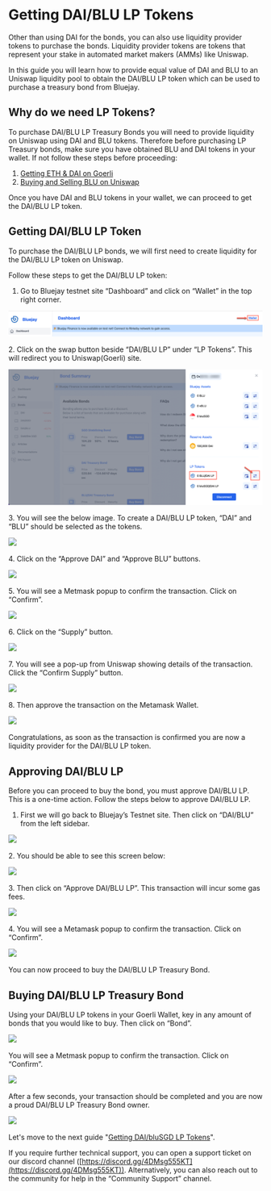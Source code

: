 # Getting DAI/BLU LP Tokens

Other than using DAI for the bonds, you can also use liquidity provider tokens to purchase the bonds. Liquidity provider tokens are tokens that represent your stake in automated market makers (AMMs) like Uniswap.

In this guide you will learn how to provide equal value of DAI and BLU to an Uniswap liquidity pool to obtain the DAI/BLU LP token which can be used to purchase a treasury bond from Bluejay.

## Why do we need LP Tokens?

To purchase DAI/BLU LP Treasury Bonds you will need to provide liquidity on Uniswap using DAI and BLU tokens. Therefore before purchasing LP Treasury bonds, make sure you have obtained BLU and DAI tokens in your wallet. If not follow these steps before proceeding:

1. [Getting ETH & DAI on Goerli](getting-eth-and-dai-on-goerli.md)
2. [Buying and Selling BLU on Uniswap](buying-and-selling-blu.md)

Once you have DAI and BLU tokens in your wallet, we can proceed to get the DAI/BLU LP token.

## Getting DAI/BLU LP Token

To purchase the DAI/BLU LP bonds, we will first need to create liquidity for the DAI/BLU LP token on Uniswap.

Follow these steps to get the DAI/BLU LP token:

1. Go to Bluejay testnet site “Dashboard” and click on “Wallet” in the top right corner.

![](<../../.gitbook/assets/click on wallet.png>)

2\. Click on the swap button beside “DAI/BLU LP” under “LP Tokens”. This will redirect you to Uniswap(Goerli) site.

![](<../../.gitbook/assets/daiblu pool.png>)

3\. You will see the below image. To create a DAI/BLU LP token, “DAI” and “BLU” should be selected as the tokens.

![](../../.gitbook/assets/daiblu\_10.png)

4\. Click on the “Approve DAI” and “Approve BLU” buttons.

![](../../.gitbook/assets/daiblu\_12.png)

5\. You will see a Metmask popup to confirm the transaction. Click on “Confirm”.

![](<../../.gitbook/assets/click\_on\_confirm (1).png>)

6\. Click on the “Supply” button.

![](../../.gitbook/assets/daiblu\_11.png)

7\. You will see a pop-up from Uniswap showing details of the transaction. Click the “Confirm Supply” button.

![](../../.gitbook/assets/daiblu\_13.png)

8\. Then approve the transaction on the Metamask Wallet.

![](../../.gitbook/assets/confirm\_supply.png)

Congratulations, as soon as the transaction is confirmed you are now a liquidity provider for the DAI/BLU LP token.

## Approving DAI/BLU LP

Before you can proceed to buy the bond, you must approve DAI/BLU LP. This is a one-time action. Follow the steps below to approve DAI/BLU LP.

1. First we will go back to Bluejay’s Testnet site. Then click on “DAI/BLU” from the left sidebar.

![](../../.gitbook/assets/daiblu\_4.png)

2\. You should be able to see this screen below:

![](../../.gitbook/assets/daiblu\_\_1.png)

3\. Then click on “Approve DAI/BLU LP”. This transaction will incur some gas fees.

![](../../.gitbook/assets/daiblu\_\_2.png)

4\. You will see a Metamask popup to confirm the transaction. Click on “Confirm”.

![](../../.gitbook/assets/daiblu\_3.png)

You can now proceed to buy the DAI/BLU LP Treasury Bond.

## Buying DAI/BLU LP Treasury Bond

Using your DAI/BLU LP tokens in your Goerli Wallet, key in any amount of bonds that you would like to buy. Then click on “Bond”.

![](../../.gitbook/assets/buy\_daiblu\_bond.png)

You will see a Metmask popup to confirm the transaction. Click on “Confirm”.

![](../../.gitbook/assets/daiblu\_5.png)

After a few seconds, your transaction should be completed and you are now a proud DAI/BLU LP Treasury Bond owner.

![](../../.gitbook/assets/daiblu\_bond\_purchased.png)

Let's move to the next guide "[Getting DAI/bluSGD LP Tokens](getting-dai-blusgd-lp-tokens.md)".

If you require further technical support, you can open a support ticket on our discord channel ([https://discord.gg/4DMsg555KT](https://discord.gg/4DMsg555KT)). Alternatively, you can also reach out to the community for help in the “Community Support” channel.
